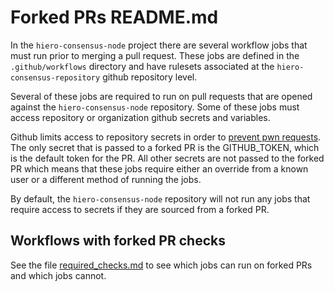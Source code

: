 # Forked PRs README.md

In the `hiero-consensus-node` project there are several workflow jobs that must run
prior to merging a pull request. These jobs are defined in the `.github/workflows`
directory and have rulesets associated at the `hiero-consensus-repository` github
repository level.

Several of these jobs are required to run on pull requests that are opened against the
`hiero-consensus-node` repository. Some of these jobs must access repository or organization
github secrets and variables.

Github limits access to repository secrets in order to
[prevent pwn requests](https://securitylab.github.com/resources/github-actions-preventing-pwn-requests/).
The only secret that is passed to a forked PR is the GITHUB_TOKEN, which is the default token for the PR.
All other secrets are not passed to the forked PR which means that these jobs require either an override
from a known user or a different method of running the jobs.

By default, the `hiero-consensus-node` repository will not run any jobs that require access to secrets if
they are sourced from a forked PR.

## Workflows with forked PR checks

See the file [required_checks.md](required_checks.md) to see which jobs can run on forked PRs and which jobs cannot.
